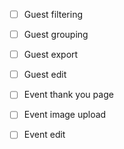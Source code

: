 - [ ] Guest filtering
- [ ] Guest grouping
- [ ] Guest export
- [ ] Guest edit

- [ ] Event thank you page
- [ ] Event image upload
- [ ] Event edit
